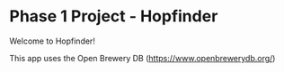 # Phase 1 Project - Hopfinder

Welcome to Hopfinder!

This app uses the Open Brewery DB (https://www.openbrewerydb.org/)
